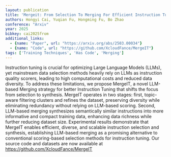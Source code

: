 ```yaml
---
layout: publication
title: 'Mergeit: From Selection To Merging For Efficient Instruction Tuning'
authors: Hongyi Cai, Yuqian Fu, Hongming Fu, Bo Zhao
conference: "Arxiv"
year: 2025
bibkey: cai2025from
additional_links:
  - {name: "Paper", url: "https://arxiv.org/abs/2503.00034"}
  - {name: "Code", url: "https://github.com/XcloudFance/MergeIT"}
tags: ['Training Techniques', 'Has Code', 'Merging']
---
```

Instruction tuning is crucial for optimizing Large Language Models (LLMs),
yet mainstream data selection methods heavily rely on LLMs as instruction
quality scorers, leading to high computational costs and reduced data
diversity. To address these limitations, we propose MergeIT, a novel LLM-based
Merging strategy for better Instruction Tuning that shifts the focus from
selection to synthesis. MergeIT operates in two stages: first, topic-aware
filtering clusters and refines the dataset, preserving diversity while
eliminating redundancy without relying on LLM-based scoring. Second, LLM-based
merging synthesizes semantically similar instructions into more informative and
compact training data, enhancing data richness while further reducing dataset
size. Experimental results demonstrate that MergeIT enables efficient, diverse,
and scalable instruction selection and synthesis, establishing LLM-based
merging as a promising alternative to conventional scoring-based selection
methods for instruction tuning. Our source code and datasets are now available
at https://github.com/XcloudFance/MergeIT

